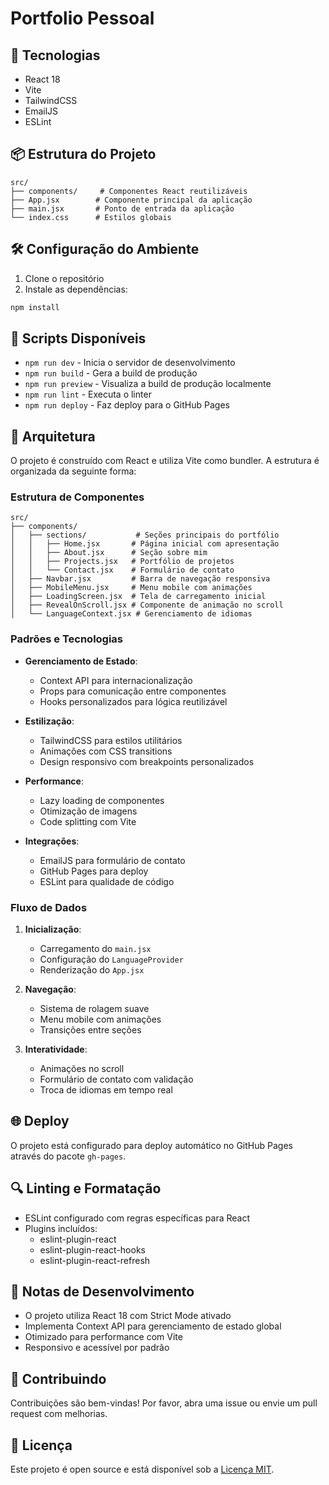 # Portfolio Pessoal

## 🚀 Tecnologias

- React 18
- Vite
- TailwindCSS
- EmailJS
- ESLint

## 📦 Estrutura do Projeto

```
src/
├── components/     # Componentes React reutilizáveis
├── App.jsx        # Componente principal da aplicação
├── main.jsx       # Ponto de entrada da aplicação
└── index.css      # Estilos globais
```

## 🛠️ Configuração do Ambiente

1. Clone o repositório
2. Instale as dependências:
```bash
npm install
```

## 🚀 Scripts Disponíveis

- `npm run dev` - Inicia o servidor de desenvolvimento
- `npm run build` - Gera a build de produção
- `npm run preview` - Visualiza a build de produção localmente
- `npm run lint` - Executa o linter
- `npm run deploy` - Faz deploy para o GitHub Pages

## 🔧 Arquitetura

O projeto é construído com React e utiliza Vite como bundler. A estrutura é organizada da seguinte forma:

### Estrutura de Componentes
```
src/
├── components/
│   ├── sections/           # Seções principais do portfólio
│   │   ├── Home.jsx       # Página inicial com apresentação
│   │   ├── About.jsx      # Seção sobre mim
│   │   ├── Projects.jsx   # Portfólio de projetos
│   │   └── Contact.jsx    # Formulário de contato
│   ├── Navbar.jsx         # Barra de navegação responsiva
│   ├── MobileMenu.jsx     # Menu mobile com animações
│   ├── LoadingScreen.jsx  # Tela de carregamento inicial
│   ├── RevealOnScroll.jsx # Componente de animação no scroll
│   └── LanguageContext.jsx # Gerenciamento de idiomas
```

### Padrões e Tecnologias

- **Gerenciamento de Estado**:
  - Context API para internacionalização
  - Props para comunicação entre componentes
  - Hooks personalizados para lógica reutilizável

- **Estilização**:
  - TailwindCSS para estilos utilitários
  - Animações com CSS transitions
  - Design responsivo com breakpoints personalizados

- **Performance**:
  - Lazy loading de componentes
  - Otimização de imagens
  - Code splitting com Vite

- **Integrações**:
  - EmailJS para formulário de contato
  - GitHub Pages para deploy
  - ESLint para qualidade de código

### Fluxo de Dados

1. **Inicialização**:
   - Carregamento do `main.jsx`
   - Configuração do `LanguageProvider`
   - Renderização do `App.jsx`

2. **Navegação**:
   - Sistema de rolagem suave
   - Menu mobile com animações
   - Transições entre seções

3. **Interatividade**:
   - Animações no scroll
   - Formulário de contato com validação
   - Troca de idiomas em tempo real

## 🌐 Deploy

O projeto está configurado para deploy automático no GitHub Pages através do pacote `gh-pages`.

## 🔍 Linting e Formatação

- ESLint configurado com regras específicas para React
- Plugins incluídos:
  - eslint-plugin-react
  - eslint-plugin-react-hooks
  - eslint-plugin-react-refresh

## 📝 Notas de Desenvolvimento

- O projeto utiliza React 18 com Strict Mode ativado
- Implementa Context API para gerenciamento de estado global
- Otimizado para performance com Vite
- Responsivo e acessível por padrão

## 🤝 Contribuindo

Contribuições são bem-vindas! Por favor, abra uma issue ou envie um pull request com melhorias.

## 📄 Licença

Este projeto é open source e está disponível sob a [Licença MIT](LICENSE).
